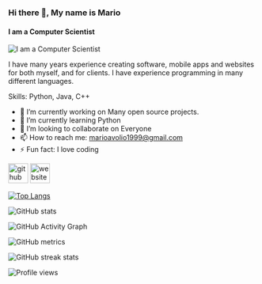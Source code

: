 ### Hi there 👋, My name is Mario
#### I am a Computer Scientist
![I am a Computer Scientist](https://images.pexels.com/photos/577585/pexels-photo-577585.jpeg?cs=srgb&dl=pexels-kevin-ku-577585.jpg&fm=jpg)

I have many years experience creating software, mobile apps and websites for both myself, and for clients. I have experience programming in many different languages.

Skills: Python, Java, C++

- 🔭 I’m currently working on Many open source projects. 
- 🌱 I’m currently learning Python 
- 👯 I’m looking to collaborate on Everyone 
- 📫 How to reach me: marioavolio1999@gmail.com 
- ⚡ Fun fact: I love coding 


[<img src='https://cdn.jsdelivr.net/npm/simple-icons@3.0.1/icons/github.svg' alt='github' height='40'>](https://github.com/MarioAvolio)  [<img src='https://cdn.jsdelivr.net/npm/simple-icons@3.0.1/icons/icloud.svg' alt='website' height='40'>](https://www.marioavolio.ml/)  

[![Top Langs](https://github-readme-stats.vercel.app/api/top-langs/?username=MarioAvolio)](https://github.com/anuraghazra/github-readme-stats)

![GitHub stats](https://github-readme-stats.vercel.app/api?username=MarioAvolio&show_icons=true&count_private=true)  

![GitHub Activity Graph](https://activity-graph.herokuapp.com/graph?username=MarioAvolio)  

![GitHub metrics](https://metrics.lecoq.io/MarioAvolio)  

![GitHub streak stats](https://github-readme-streak-stats.herokuapp.com/?user=MarioAvolio)  

![Profile views](https://gpvc.arturio.dev/MarioAvolio)  
